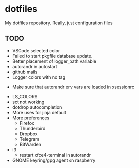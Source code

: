 # dotfiles
My dotfiles repository. Really, just configuration files

## TODO
- VSCode selected color
- Failed to start pkgfile database update.
- Better placement of logger_path variable
- autorandr in autostart
- github mails
- Logger colors with no tag
+ Make sure that autorandr env vars are loaded in xsessionrc
- LS_COLORS
- sct not working
- dotdrop autocompletion
- More uses for jinja default
- More preferences
  + Firefox
  + Thunderbird
  + Dropbox
  + Telegram
  + BitWarden
- i3
  + restart xfce4-terminal in autorandr
- GNOME keyring/gpg agent on raspberry
